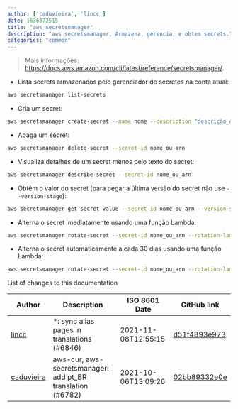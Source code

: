 ```yaml
---
author: ['caduvieira', 'lincc']
date: 1636372515
title: "aws secretsmanager"
description: "aws secretsmanager, Armazena, gerencia, e obtem secrets."
categories: "common"
---
```

> Mais informações: <https://docs.aws.amazon.com/cli/latest/reference/secretsmanager/>.

- Lista secrets armazenados pelo gerenciador de secretes na conta atual:

```bash
aws secretsmanager list-secrets
```

- Cria um secret:

```bash
aws secretsmanager create-secret --name nome --description "descrição_do_secret" --secret-string secret
```

- Apaga um secret:

```bash
aws secretsmanager delete-secret --secret-id nome_ou_arn
```

- Visualiza detalhes de um secret menos pelo texto do secret:

```bash
aws secretsmanager describe-secret --secret-id nome_ou_arn
```

- Obtẽm o valor do secret (para pegar a última versão do secret não use `--version-stage`):

```bash
aws secretsmanager get-secret-value --secret-id nome_ou_arn --version-stage versão_do_secret
```

- Alterna o secret imediatamente usando uma função Lambda:

```bash
aws secretsmanager rotate-secret --secret-id nome_ou_arn --rotation-lambda-arn arn_da_função_lambda
```

- Alterna o secret automaticamente a cada 30 dias usando uma função Lambda:

```bash
aws secretsmanager rotate-secret --secret-id nome_ou_arn --rotation-lambda-arn arn_da_função_lambda --rotation-rules AutomaticallyAfterDays=30
```
List of changes to this documentation


Author | Description | ISO 8601 Date | GitHub link
------|-----|-----|-----
[lincc](mailto:46962923+blueskyson@users.noreply.github.com) | *: sync alias pages in translations (#6846) | 2021-11-08T12:55:15 | [d51f4893e973](https://github.com/tldr-pages/tldr/commit/d51f4893e973508f79168db1220c0556c9f88743)
[caduvieira](mailto:3831408+caduvieira@users.noreply.github.com) | aws-cur, aws-secretsmanager: add pt_BR translation (#6782) | 2021-10-06T13:09:26 | [02bb89332e0e](https://github.com/tldr-pages/tldr/commit/02bb89332e0e93a0f389de87567b10e50d5a63a1)

